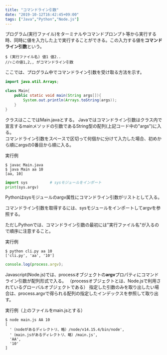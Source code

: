 ```yaml
---
title: "コマンドライン引数"
date: "2019-10-12T16:42:45+09:00"
tags: ["Java","Python","Node.js"]
---
```


プログラム(実行ファイル)をターミナルやコマンドプロンプト等から実行する時、同時に値を入力した上で実行することができる。この入力する値を**コマンドライン引数**という。

```
$ (実行ファイル名) 値1 値2..    
//↑この値1,2,, がコマンドライン引数
```

ここでは、プログラム中でコマンドライン引数を受け取る方法を示す。


<div class="note_content_by_programming_language" id="note_content_Java">

```java
import java.util.Arrays;

class Main{
    public static void main(String args[]){
        System.out.println(Arrays.toString(args));
    }
}
```

クラスはここではMain.javaとする。
Javaではコマンドライン引数はクラス内で宣言するmainメソッドの引数であるString型の配列(上記コード中の"args")に入る。   
コマンドライン引数をスペースで区切って何個かに分けて入力した場合、初めから順にargsの0番目から順に入る。   

実行例
```
$ javac Main.java 
$ java Main aa 10
[aa, 10]
```

</div>
<div class="note_content_by_programming_language" id="note_content_Python">

```python
import sys          # sysモジュールをインポート
print(sys.argv)  
```

Pythonはsysモジュールのargv属性にコマンドライン引数がリストとして入る。   

コマンドライン引数を取得するには、sysモジュールをインポートしてargvを参照する。

ただしPythonでは、コマンドライン引数の最初には"実行ファイル名"が入るので順序に注意すること。

実行例
```
$ python cli.py aa 10
['cli.py', 'aa', '10']
```

</div>
</div>
<div class="note_content_by_programming_language" id="note_content_Node.js">

```javascript
console.log(process.argv);
```

Javascript(Node.js)では、processオブジェクトの**argv**プロパティにコマンドライン引数が配列形式で入る。
（processオブジェクトとは、Node.jsで利用されているグローバルオブジェクトである）
指定した引数のみを取り出したい場合は、process.argvで得られる配列の指定したインデックスを参照して取り出す。

実行例（上のファイルをmain.jsとする）

```
$ node main.js AA 10
[
  '（nodeがあるディレクトリ、略）/node/v14.15.4/bin/node',
  '（main.jsがあるディレクトリ、略）/main.js',
  'AA',
  '10'
]
```

</div>
